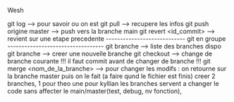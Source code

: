 Wesh

git log --> pour savoir ou on est
git pull --> recupere les infos
git push origine master --> push vers la branche main
git revert <id_commit> --> revient sur une etape precedente
---------------------------- git en groupe ----------------------------------
git branche --> liste des branches dispo
git branche <name> --> creer une nouvelle branche
git checkout <name> --> change de branche courante
!!! il faut commit avant de changer de branche !!!
git merge <nom_de_la_branche> --> pour changer les modifs : on retourne sur la branche master puis on le fait
(a faire qund le fichier est finis)
creer 2 branches, 1 pour theo une pour kyllian
les branches servent a changer le code sans affecter le main/master(test, debug, nv fonction),

